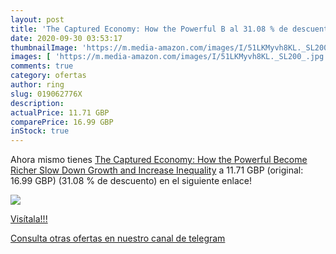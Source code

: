 ```yaml
---
layout: post
title: 'The Captured Economy: How the Powerful B al 31.08 % de descuento'
date: 2020-09-30 03:53:17
thumbnailImage: 'https://m.media-amazon.com/images/I/51LKMyvh8KL._SL200_.jpg'
images: [ 'https://m.media-amazon.com/images/I/51LKMyvh8KL._SL200_.jpg' ]
comments: true
category: ofertas
author: ring
slug: 019062776X
description:
actualPrice: 11.71 GBP
comparePrice: 16.99 GBP
inStock: true
---
```


Ahora mismo tienes [The Captured Economy: How the Powerful Become Richer  Slow Down Growth  and Increase Inequality](https://www.amazon.com/dp/019062776X/?tag=redken08-20) a 11.71 GBP (original: 16.99 GBP) (31.08 %  de descuento) en el siguiente enlace!

[![](https://m.media-amazon.com/images/I/51LKMyvh8KL._SL200_.jpg)](https://www.amazon.com/dp/019062776X/?tag=redken08-20)

[Visítala!!!](https://www.amazon.com/dp/019062776X/?tag=redken08-20)

[Consulta otras ofertas en nuestro canal de telegram](https://t.me/s/ofertas25)
